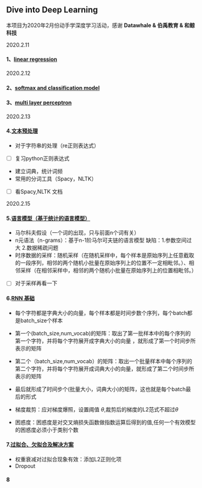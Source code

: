 ## Dive into Deep Learning 

本项目为2020年2月份动手学深度学习活动，感谢 **Datawhale & 伯禹教育 & 和鲸科技**

2020.2.11

 #### 1、[linear regression](https://github.com/CRuJia/Dive_into_Deep_Learning/blob/master/linear_regression.ipynb)
 
 2020.2.12
 
 #### 2、[softmax and classification model](https://github.com/CRuJia/Dive_into_Deep_Learning/blob/master/2.softmax_and_classification_model.ipynb)
 
 #### 3、[multi layer perceptron](https://github.com/CRuJia/Dive_into_Deep_Learning/blob/master/3.%E5%A4%9A%E5%B1%82%E6%84%9F%E7%9F%A5%E6%9C%BA.ipynb)
 
 2020.2.13
 
 #### 4.[文本预处理](https://github.com/CRuJia/Dive_into_Deep_Learning/blob/master/4.%E6%96%87%E6%9C%AC%E9%A2%84%E5%A4%84%E7%90%86.ipynb)
  - 对于字符串的处理（re正则表达式） 
  - [ ] 复习python正则表达式
  - 建立词典，统计词频
  - 常用的分词工具（Spacy，NLTK）
  - [ ] 看Spacy,NLTK 文档
  
  2020.2.15
  
 #### 5.[语言模型（基于统计的语言模型）](https://github.com/CRuJia/Dive_into_Deep_Learning/blob/master/5.%E8%AF%AD%E8%A8%80%E6%A8%A1%E5%9E%8B%E4%B8%8E%E6%95%B0%E6%8D%AE%E9%9B%86.ipynb)
 
 - 马尔科夫假设（一个词的出现，只与前面n个词有关）
 - n元语法（n-grams）：基于n-1阶马尔可夫链的语言模型 
 缺陷：1.参数空间过大 2.数据稀疏问题
 - 时序数据的采样：随机采样（在随机采样中，每个样本是原始序列上任意截取的一段序列，相邻的两个随机小批量在原始序列上的位置不一定相毗邻。）、相邻采样（在相邻采样中，相邻的两个随机小批量在原始序列上的位置相毗邻。）
 - [ ] 对于采样再看一下
 
 #### 6.[RNN 基础](https://github.com/CRuJia/Dive_into_Deep_Learning/blob/master/6.%E5%BE%AA%E7%8E%AF%E7%A5%9E%E7%BB%8F%E7%BD%91%E7%BB%9C.ipynb)
 
 - 每个字符都是字典大小的向量，每个样本都是时间步数个序列，每个batch都是batch_size个样本
 - 第一个(batch_size,num_vocab)的矩阵：取出了第一批样本中的每个序列的第一个字符，并将每个字符展开成字典大小的向量
 ，就形成了第一个时间步所表示的矩阵
 - 第二个（batch_size,num_vocab）的矩阵：取出一个批量样本中每个序列的第二个字符，并将每个字符展开成词典大小的向量，就形成了第二个时间步所表示的矩阵
- 最后就形成了时间步个(批量大小，词典大小)的矩阵，这也就是每个batch最后的形式

 
 
 - 梯度裁剪：应对梯度爆照，设置阈值 $\theta$,裁剪后的梯度的L2范式不超过$\theta$
 - 困惑度：困惑度是对交叉熵损失函数做指数运算后得到的值,任何一个有效模型的困惑度必须小于类别个数
 
 #### 7.[过拟合、欠拟合及解决方案](https://github.com/CRuJia/Dive_into_Deep_Learning/blob/master/7.%E8%BF%87%E6%8B%9F%E5%90%88%E6%AC%A0%E6%8B%9F%E5%90%88%E5%8F%8A%E5%85%B6%E8%A7%A3%E5%86%B3%E6%96%B9%E6%A1%88.ipynb)
 
 - 权重衰减对过拟合现象有效：添加L2正则化项
 - Dropout
 
 #### 8
 
 
 
 